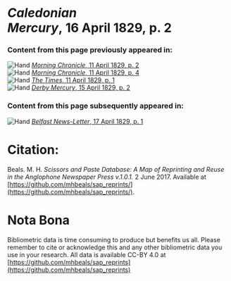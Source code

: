 # *Caledonian Mercury*, 16 April 1829, p. 2  
  
### Content from this page previously appeared in:  
![Hand](http://scissorsandpaste.net/wp-content/uploads/2017/06/smallhandpointer.png) [*Morning Chronicle*, 11 April 1829, p. 2](https://mhbeals.github.io/sap_html/Morning-Chronicle/Morning-Chronicle-11-April-1829-p-2)  
![Hand](http://scissorsandpaste.net/wp-content/uploads/2017/06/smallhandpointer.png) [*Morning Chronicle*, 11 April 1829, p. 4](https://mhbeals.github.io/sap_html/Morning-Chronicle/Morning-Chronicle-11-April-1829-p-4)  
![Hand](http://scissorsandpaste.net/wp-content/uploads/2017/06/smallhandpointer.png) [*The Times*, 11 April 1829, p. 1](https://mhbeals.github.io/sap_html/The-Times/The-Times-11-April-1829-p-1)  
![Hand](http://scissorsandpaste.net/wp-content/uploads/2017/06/smallhandpointer.png) [*Derby Mercury*, 15 April 1829, p. 2](https://mhbeals.github.io/sap_html/Derby-Mercury/Derby-Mercury-15-April-1829-p-2)  
  
### Content from this page subsequently appeared in:  
![Hand](http://scissorsandpaste.net/wp-content/uploads/2017/06/smallhandpointer.png) [*Belfast News-Letter*, 17 April 1829, p. 1](https://mhbeals.github.io/sap_html/Belfast-News-Letter/Belfast-News-Letter-17-April-1829-p-1)  


# Citation: 

Beals. M. H. *Scissors and Paste Database: A Map of Reprinting and Reuse in the Anglophone Newspaper Press v.1.0.1.* 2 June 2017. Available at [https://github.com/mhbeals/sap_reprints/](https://github.com/mhbeals/sap_reprints/). 

# Nota Bona

Bibliometric data is time consuming to produce but benefits us all. Please remember to cite or acknowledge this and any other bibliometric data you use in your research. All data is available CC-BY 4.0 at [https://github.com/mhbeals/sap_reprints](https://github.com/mhbeals/sap_reprints)